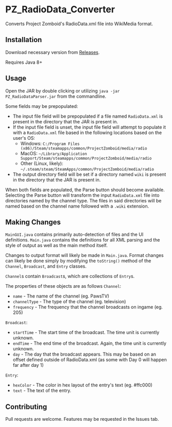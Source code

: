 # PZ_RadioData_Converter
Converts Project Zomboid's RadioData.xml file into WikiMedia format.

## Installation

Download necessary version from [Releases](https://github.com/KBheid/PZ_RadioData_Converter/releases).

Requires Java 8+

## Usage

Open the JAR by double clicking or utilizing `java -jar PZ_RadioDataParser.jar` from the commandline.

Some fields may be prepopulated:
- The input file field will be prepopulated if a file named `RadioData.xml` is present in the directory that the JAR is present in.
- If the input file field is unset, the input file field will attempt to populate it with a `RadioData.xml` file based in the following locations based on the user's OS:
  - Windows: `C:/Program Files (x86)/Steam/steamapps/common/ProjectZomboid/media/radio`
  - MacOS: `~/Library/Application Support/Steam/steamapps/common/ProjectZomboid/media/radio` 
  - Other (Linux, likely): `~/.steam/steam/SteamApps/common/ProjectZomboid/media/radio`
- The output directory field will be set if a directory named `wiki` is present in the directory that the JAR is present in. 

When both fields are populated, the Parse button should become available. Selecting the Parse button will transform the input `RadioData.xml` file into directories named by the channel type. The files in said directories will be named based on the channel name followed with a `.wiki` extension.

## Making Changes
`MainGUI.java` contains primarily auto-detection of files and the UI definitions. 
`Main.java` contains the definitions for all XML parsing and the style of output as well as the main method itself.

Changes to output format will likely be made in `Main.java`. Format changes can likely be done simply by modifying the `toString()` method of the `Channel`, `Broadcast`, and `Entry` classes.

`Channel`s contain `Broadcast`s, which are collections of `Entry`s. 

The properties of these objects are as follows
`Channel`:
- `name` - The name of the channel (eg. PawsTV)
- `channelType` - The type of the channel (eg. television)
- `frequency` - The frequency that the channel broadcasts on ingame (eg. 205)

`Broadcast`:
- `startTime` - The start time of the broadcast. The time unit is currently unknown.
- `endTime` - The end time of the broadcast. Again, the time unit is currently unknown.
- `day` - The day that the broadcast appears. This may be based on an offset defined outside of RadioData.xml (as some with Day 0 will happen far after day 1)

`Entry`:
- `hexColor` - The color in hex layout of the entry's text (eg. #ffc000)
- `text` - The text of the entry.

## Contributing
Pull requests are welcome. Features may be requested in the Issues tab.
